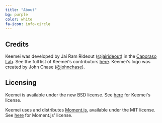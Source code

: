 ```yaml
---
title: "About"
bg: purple
color: white
fa-icon: info-circle
---
```


## Credits

Keemei was developed by Jai Ram Rideout ([@jairideout](https://github.com/jairideout)) in the [Caporaso Lab](http://caporasolab.us). See the full list of Keemei's contributors [here](https://github.com/biocore/Keemei/graphs/contributors). Keemei's logo was created by John Chase ([@johnchase](https://github.com/johnchase)).

## Licensing

Keemei is available under the new BSD license. See [here](https://github.com/biocore/Keemei/blob/master/LICENSE) for Keemei's license.

Keemei uses and distributes [Moment.js](http://momentjs.com/), available under the MIT license. See [here](https://github.com/biocore/Keemei/blob/master/licenses/Moment.js.txt) for Moment.js' license.
